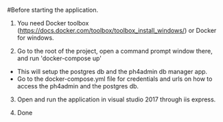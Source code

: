 #Before starting the application.
1. You need Docker toolbox (https://docs.docker.com/toolbox/toolbox_install_windows/) 
or Docker for windows.

2. Go to the root of the project, open a command prompt window there, and run 
'docker-compose up' 
- This will setup the postgres db and the ph4admin db manager app.
- Go to the docker-compose.yml file for credentials and urls on how to access the ph4admin and the postgres db.

3. Open and run the application in visual studio 2017 through iis express.

4. Done